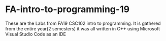 # FA-intro-to-programming-19
These are the Labs from FA19 CSC102 intro to programming. It is gathered from the entire year(2 semesters) it was all written in C++ using Microsoft Visual Studio Code as an IDE
